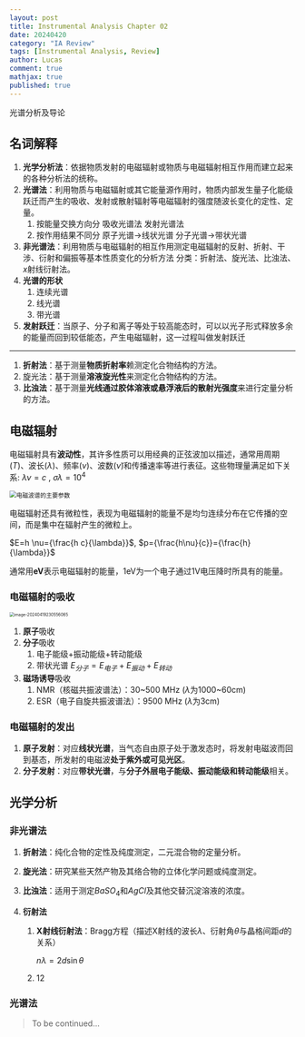 ```yaml
---
layout: post
title: Instrumental Analysis Chapter 02
date: 20240420
category: "IA Review"
tags: [Instrumental Analysis, Review]
author: Lucas
comment: true
mathjax: true
published: true
---
```


光谱分析及导论

## 名词解释

1. **光学分析法**：依据物质发射的电磁辐射或物质与电磁辐射相互作用而建立起来的各种分析法的统称。
1. **光谱法**：利用物质与电磁辐射或其它能量源作用时，物质内部发生量子化能级跃迁而产生的吸收、发射或散射辐射等电磁辐射的强度随波长变化的定性、定量。
	1. 按能量交换方向分  吸收光谱法 发射光谱法
	1. 按作用结果不同分  原子光谱→线状光谱  分子光谱→带状光谱
1. **非光谱法**：利用物质与电磁辐射的相互作用测定电磁辐射的反射、折射、干涉、衍射和偏振等基本性质变化的分析方法  分类：折射法、旋光法、比浊法、$x$射线衍射法。
1. **光谱的形状**
	1. 连续光谱
	1. 线光谱
	1. 带光谱
1. **发射跃迁**：当原子、分子和离子等处于较高能态时，可以以光子形式释放多余的能量而回到较低能态，产生电磁辐射，这一过程叫做发射跃迁

---

1. **折射法**：基于测量**物质折射率**赖测定化合物结构的方法。
1. 旋光法：基于测量**溶液旋光性**来测定化合物结构的方法。
1. **比浊法**：基于测量**光线通过胶体溶液或悬浮液后的散射光强度**来进行定量分析的方法。

## 电磁辐射

电磁辐射具有**波动性**，其许多性质可以用经典的正弦波加以描述，通常用周期($T$)、波长($\lambda$)、频率($\nu$)、波数($\widetilde{\nu}$​)和传播速率等进行表征。这些物理量满足如下关系: $\lambda \nu = c$ , $\sigma \lambda = 10^4$

<img src="https://cdn.jsdelivr.net/gh/Lucas04-nhr/Pictures@main/uPic/%E5%9B%BE%E7%89%87%201.png" alt="电磁波谱的主要参数" style="zoom:75%;" />

电磁辐射还具有微粒性，表现为电磁辐射的能量不是均匀连续分布在它传播的空间，而是集中在辐射产生的微粒上。

$E=h \nu={\frac{h c}{\lambda}}$, $p={\frac{h\nu}{c}}={\frac{h}{\lambda}}$

通常用**eV**表示电磁辐射的能量，1eV为一个电子通过1V电压降时所具有的能量。

### 电磁辐射的吸收

<img src="https://cdn.jsdelivr.net/gh/Lucas04-nhr/Pictures@main/uPic/image-20240419230556065.png" alt="image-20240419230556065" style="zoom:50%;" />

1. **原子**吸收
1. **分子**吸收
	1. 电子能级+振动能级+转动能级
	1. 带状光谱 $E_{分子}=E_{电子}+E_{振动}+E_{转动}$
1. **磁场诱导**吸收
	1. NMR（核磁共振波谱法）：30~500 MHz ($\lambda$​为1000~60cm)
	1. ESR（电子自旋共振波谱法）：9500 MHz ($\lambda$为3cm)

### 电磁辐射的发出

1. **原子发射**：对应**线状光谱**，当气态自由原子处于激发态时，将发射电磁波而回到基态，所发射的电磁波**处于紫外或可见光区**。
1. **分子发射**：对应**带状光谱**，与**分子外层电子能级、振动能级和转动能级**相关。

## 光学分析

### 非光谱法

1. **折射法**：纯化合物的定性及纯度测定，二元混合物的定量分析。

1. **旋光法**：研究某些天然产物及其络合物的立体化学问题或纯度测定。

1. **比浊法**：适用于测定$Ba{SO}_4$和$AgCl$​及其他交替沉淀溶液的浓度。

1. **衍射法**

	1. **X射线衍射法**：Bragg方程（描述X射线的波长$\lambda$、衍射角$\theta$与晶格间距$d$​的关系）

		$n \lambda = 2d\sin{\theta}$

	1. 12

### 光谱法

> To be continued...
